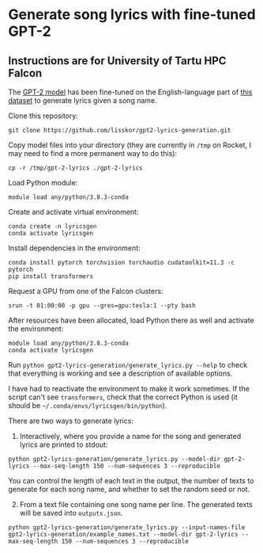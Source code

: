 # Generate song lyrics with fine-tuned GPT-2

## Instructions are for University of Tartu HPC Falcon

The [GPT-2 model](https://huggingface.co/gpt2) has been fine-tuned on the English-language part of 
[this dataset](https://www.kaggle.com/datasets/neisse/scrapped-lyrics-from-6-genres) 
to generate lyrics given a song name.

Clone this repository:

`git clone https://github.com/lisskor/gpt2-lyrics-generation.git`

Copy model files into your directory 
(they are currently in `/tmp` on Rocket, I may need to find a more permanent way to do this):

`cp -r /tmp/gpt-2-lyrics ./gpt-2-lyrics`

Load Python module:

`module load any/python/3.8.3-conda`

Create and activate virtual environment:

```
conda create -n lyricsgen
conda activate lyricsgen
```

Install dependencies in the environment:

```
conda install pytorch torchvision torchaudio cudatoolkit=11.3 -c pytorch
pip install transformers
```

Request a GPU from one of the Falcon clusters: 

`srun -t 01:00:00 -p gpu --gres=gpu:tesla:1 --pty bash`

After resources have been allocated, load Python there as well and activate the environment:

```
module load any/python/3.8.3-conda
conda activate lyricsgen
```

Run `python gpt2-lyrics-generation/generate_lyrics.py --help` to check that everything is working and see a description of available options.

I have had to reactivate the environment to make it work sometimes. 
If the script can't see `transformers`, check that the correct Python is used 
(it should be `~/.conda/envs/lyricsgen/bin/python`).

There are two ways to generate lyrics:

1. Interactively, where you provide a name for the song and generated lyrics are printed to stdout:
    
```python gpt2-lyrics-generation/generate_lyrics.py --model-dir gpt-2-lyrics --max-seq-length 150 --num-sequences 3 --reproducible```

You can control the length of each text in the output, 
the number of texts to generate for each song name, and whether to set the random seed or not.

2. From a text file containing one song name per line. The generated texts will be saved into `outputs.json`.

```python gpt2-lyrics-generation/generate_lyrics.py --input-names-file gpt2-lyrics-generation/example_names.txt --model-dir gpt-2-lyrics --max-seq-length 150 --num-sequences 3 --reproducible```
